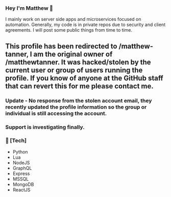 ### Hey I'm Matthew 👋

I mainly work on server side apps and microservices focused on automation. Generally, my code is in private repos due to security and client agreements. I will post some public things from time to time.

## This profile has been redirected to /matthew-tanner, I am the original owner of /matthewtanner. It was hacked/stolen by the current user or group of users running the profile. If you know of anyone at the GitHub staff that can revert this for me please contact me.

### Update - No response from the stolen account email, they recently updated the profile information so the group or individual is still accessing the account.
### Support is investigating finally.

### :open_file_folder: [Tech]

- Python
- Lua
- NodeJS
- GraphQL
- Express
- MSSQL
- MongoDB
- ReactJS

<!--
**mPixels/mpixels** is a ✨ _special_ ✨ repository because its `README.md` (this file) appears on your GitHub profile.

Here are some ideas to get you started:

- 🔭 I’m currently working on ...
- 🌱 I’m currently learning ...
- 👯 I’m looking to collaborate on ...
- 🤔 I’m looking for help with ...
- 💬 Ask me about ...
- 📫 How to reach me: ...
- 😄 Pronouns: ...
- ⚡ Fun fact: ...
-->

